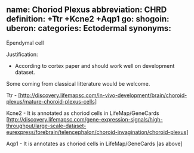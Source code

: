 name: Choriod Plexus
abbreviation: CHRD
definition: +Ttr +Kcne2 +Aqp1
go:
shogoin: 
uberon: 
categories: Ectodermal
synonyms:
---

Ependymal cell

Justification:

* According to cortex paper and should work well on development dataset.

Some coming from classical litterature would be welcome. 

Ttr - [http://discovery.lifemapsc.com/in-vivo-development/brain/choroid-plexus/mature-choroid-plexus-cells]

Kcne2 - It is annotated as choriod cells in LifeMap/GeneCards [http://discovery.lifemapsc.com/gene-expression-signals/high-throughput/large-scale-dataset-eurexpress/forebrain/telencephalon/choroid-invagination/choroid-plexus]

Aqp1 - It is annotates as choriod cells in LifeMap/GeneCards [as above]